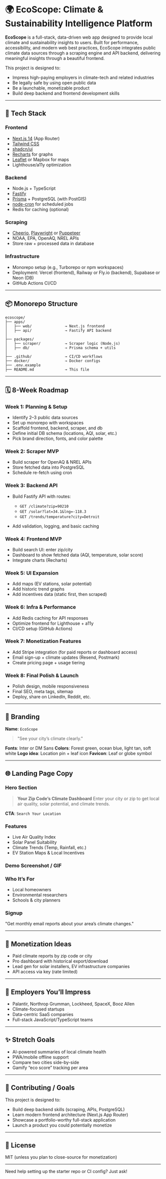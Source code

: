 # 🌍 EcoScope: Climate & Sustainability Intelligence Platform

**EcoScope** is a full-stack, data-driven web app designed to provide local climate and sustainability insights to users. Built for performance, accessibility, and modern web best practices, EcoScope integrates public climate data sources through a scraping engine and API backend, delivering meaningful insights through a beautiful frontend.

This project is designed to:

* Impress high-paying employers in climate-tech and related industries
* Be legally safe by using open public data
* Be a launchable, monetizable product
* Build deep backend and frontend development skills

---

## 🚀 Tech Stack

### Frontend

* [Next.js 14](https://nextjs.org/docs) (App Router)
* [Tailwind CSS](https://tailwindcss.com/)
* [shadcn/ui](https://ui.shadcn.com/)
* [Recharts](https://recharts.org/en-US) for graphs
* [Leaflet](https://leafletjs.com/) or Mapbox for maps
* Lighthouse/a11y optimization

### Backend

* Node.js + TypeScript
* [Fastify](https://www.fastify.io/)
* [Prisma](https://www.prisma.io/) + PostgreSQL (with PostGIS)
* [node-cron](https://www.npmjs.com/package/node-cron) for scheduled jobs
* Redis for caching (optional)

### Scraping

* [Cheerio](https://cheerio.js.org/), [Playwright](https://playwright.dev/) or [Puppeteer](https://pptr.dev/)
* NOAA, EPA, OpenAQ, NREL APIs
* Store raw + processed data in database

### Infrastructure

* Monorepo setup (e.g., Turborepo or npm workspaces)
* Deployment: Vercel (frontend), Railway or Fly.io (backend), Supabase or Neon (DB)
* GitHub Actions CI/CD

---

## 📦 Monorepo Structure

```
ecoscope/
├── apps/
│   ├── web/               → Next.js frontend
│   ├── api/               → Fastify API backend
│
├── packages/
│   ├── scraper/           → Scraper logic (Node.js)
│   ├── db/                → Prisma schema + utils
│
├── .github/               → CI/CD workflows
├── docker/                → Docker configs
├── .env.example
├── README.md              → This file
```

---

## 🗓️ 8-Week Roadmap

### Week 1: Planning & Setup

* Identify 2–3 public data sources
* Set up monorepo with workspaces
* Scaffold frontend, backend, scraper, and db
* Define initial DB schema (locations, AQI, solar, etc.)
* Pick brand direction, fonts, and color palette

### Week 2: Scraper MVP

* Build scraper for OpenAQ & NREL APIs
* Store fetched data into PostgreSQL
* Schedule re-fetch using cron

### Week 3: Backend API

* Build Fastify API with routes:

  * `GET /climate?zip=90210`
  * `GET /solar?lat=34.1&lng=-118.3`
  * `GET /trends/temperature?city=Detroit`
* Add validation, logging, and basic caching

### Week 4: Frontend MVP

* Build search UI: enter zip/city
* Dashboard to show fetched data (AQI, temperature, solar score)
* Integrate charts (Recharts)

### Week 5: UI Expansion

* Add maps (EV stations, solar potential)
* Add historic trend graphs
* Add incentives data (static first, then scraped)

### Week 6: Infra & Performance

* Add Redis caching for API responses
* Optimize frontend for Lighthouse + a11y
* CI/CD setup (GitHub Actions)

### Week 7: Monetization Features

* Add Stripe integration (for paid reports or dashboard access)
* Email sign-up + climate updates (Resend, Postmark)
* Create pricing page + usage tiering

### Week 8: Final Polish & Launch

* Polish design, mobile responsiveness
* Final SEO, meta tags, sitemap
* Deploy, share on LinkedIn, Reddit, etc.

---

## 🧠 Branding

**Name**: `EcoScope`

> "See your city’s climate clearly."

**Fonts**: Inter or DM Sans
**Colors**: Forest green, ocean blue, light tan, soft white
**Logo idea**: Location pin + leaf icon
**Favicon**: Leaf or globe symbol

---

## 🌐 Landing Page Copy

### Hero Section

> **Your Zip Code’s Climate Dashboard**
> Enter your city or zip to get local air quality, solar potential, and climate trends.

**CTA**: `Search Your Location`

### Features

* Live Air Quality Index
* Solar Panel Suitability
* Climate Trends (Temp, Rainfall, etc.)
* EV Station Maps & Local Incentives

### Demo Screenshot / GIF

### Who It’s For

* Local homeowners
* Environmental researchers
* Schools & city planners

### Signup

"Get monthly email reports about your area’s climate changes."

---

## 💸 Monetization Ideas

* Paid climate reports by zip code or city
* Pro dashboard with historical export/download
* Lead gen for solar installers, EV infrastructure companies
* API access via key (rate limited)

---

## 💼 Employers You’ll Impress

* Palantir, Northrop Grumman, Lockheed, SpaceX, Booz Allen
* Climate-focused startups
* Data-centric SaaS companies
* Full-stack JavaScript/TypeScript teams

---

## ✨ Stretch Goals

* AI-powered summaries of local climate health
* PWA/mobile offline support
* Compare two cities side-by-side
* Gamify “eco score” tracking per area

---

## 🙌 Contributing / Goals

This project is designed to:

* Build deep backend skills (scraping, APIs, PostgreSQL)
* Learn modern frontend architecture (Next.js App Router)
* Showcase a portfolio-worthy full-stack application
* Launch a product you could potentially monetize

---

## 🧭 License

MIT (unless you plan to close-source for monetization)

---

Need help setting up the starter repo or CI config? Just ask!
